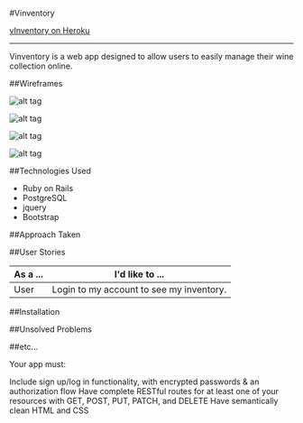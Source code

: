 #Vinventory

[vInventory on Heroku](htts://http://vinventory.herokuapp.com)

---

Vinventory is a web app designed to allow users to easily manage their wine collection online.


##Wireframes

![alt tag](http://imgur.com/IpmJfVz.png)

![alt tag](http://i.imgur.com/ibTmFLu.png)

![alt tag](http://imgur.com/IQSB9UI.png)

![alt tag](http://imgur.com/xuwtFAn.png)

##Technologies Used
- Ruby on Rails
- PostgreSQL
- jquery
- Bootstrap

##Approach Taken


##User Stories

| As a ... | I'd like to ... |
| ---------|-----------------|
|User|Login to my account to see my inventory.|

##Installation


##Unsolved Problems


##etc...

Your app must:

Include sign up/log in functionality, with encrypted passwords & an authorization flow
Have complete RESTful routes for at least one of your resources with GET, POST, PUT, PATCH, and DELETE
Have semantically clean HTML and CSS
